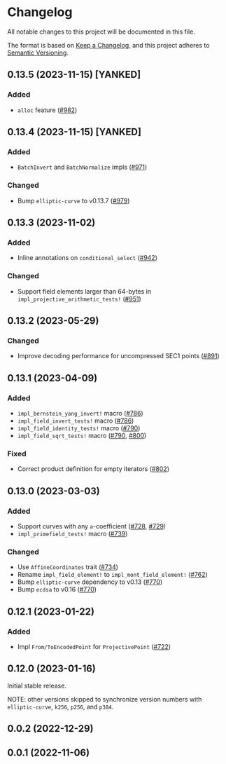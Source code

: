 # Changelog
All notable changes to this project will be documented in this file.

The format is based on [Keep a Changelog](https://keepachangelog.com/en/1.0.0/),
and this project adheres to [Semantic Versioning](https://semver.org/spec/v2.0.0.html).

## 0.13.5 (2023-11-15) [YANKED]
### Added
- `alloc` feature ([#982])

[#982]: https://github.com/RustCrypto/elliptic-curves/pull/982

## 0.13.4 (2023-11-15) [YANKED]
### Added
- `BatchInvert` and `BatchNormalize` impls ([#971])

### Changed
- Bump `elliptic-curve` to v0.13.7 ([#979])

[#971]: https://github.com/RustCrypto/elliptic-curves/pull/971
[#979]: https://github.com/RustCrypto/elliptic-curves/pull/979

## 0.13.3 (2023-11-02)
### Added
- Inline annotations on `conditional_select` ([#942])

### Changed
- Support field elements larger than 64-bytes in `impl_projective_arithmetic_tests!` ([#951])

[#942]: https://github.com/RustCrypto/elliptic-curves/pull/942
[#951]: https://github.com/RustCrypto/elliptic-curves/pull/951

## 0.13.2 (2023-05-29)
### Changed
- Improve decoding performance for uncompressed SEC1 points ([#891])

[#891]: https://github.com/RustCrypto/elliptic-curves/pull/891

## 0.13.1 (2023-04-09)
### Added
- `impl_bernstein_yang_invert!` macro ([#786])
- `impl_field_invert_tests!` macro ([#786])
- `impl_field_identity_tests!` macro ([#790])
- `impl_field_sqrt_tests!` macro ([#790], [#800])

### Fixed
- Correct product definition for empty iterators ([#802])

[#786]: https://github.com/RustCrypto/elliptic-curves/pull/786
[#790]: https://github.com/RustCrypto/elliptic-curves/pull/790
[#800]: https://github.com/RustCrypto/elliptic-curves/pull/800
[#802]: https://github.com/RustCrypto/elliptic-curves/pull/802

## 0.13.0 (2023-03-03)
### Added
- Support curves with any `a`-coefficient ([#728], [#729])
- `impl_primefield_tests!` macro ([#739])

### Changed
- Use `AffineCoordinates` trait ([#734])
- Rename `impl_field_element!` to `impl_mont_field_element!` ([#762])
- Bump `elliptic-curve` dependency to v0.13 ([#770])
- Bump `ecdsa` to v0.16 ([#770])

[#728]: https://github.com/RustCrypto/elliptic-curves/pull/728
[#729]: https://github.com/RustCrypto/elliptic-curves/pull/729
[#734]: https://github.com/RustCrypto/elliptic-curves/pull/734
[#739]: https://github.com/RustCrypto/elliptic-curves/pull/739
[#762]: https://github.com/RustCrypto/elliptic-curves/pull/762
[#770]: https://github.com/RustCrypto/elliptic-curves/pull/770

## 0.12.1 (2023-01-22)
### Added
- Impl `From/ToEncodedPoint` for `ProjectivePoint` ([#722])

[#722]: https://github.com/RustCrypto/elliptic-curves/pull/722

## 0.12.0 (2023-01-16)

Initial stable release.

NOTE: other versions skipped to synchronize version numbers with
`elliptic-curve`, `k256`, `p256`, and `p384`.

## 0.0.2 (2022-12-29)

## 0.0.1 (2022-11-06)
